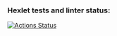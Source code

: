 ### Hexlet tests and linter status:
[![Actions Status](https://github.com/zhanybekzh/frontend-project-11/workflows/hexlet-check/badge.svg)](https://github.com/zhanybekzh/frontend-project-11/actions)